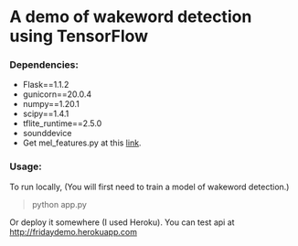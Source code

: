 # A demo of wakeword detection using TensorFlow

### Dependencies:
- Flask==1.1.2
- gunicorn==20.0.4
- numpy==1.20.1
- scipy==1.4.1 
- tflite_runtime==2.5.0
- sounddevice
- Get mel_features.py at this [link](https://github.com/google-coral/project-keyword-spotter/blob/master/mel_features.py).

### Usage:

To run locally, (You will first need to train a model of wakeword detection.)

> python app.py

Or deploy it somewhere (I used Heroku).
You can test api at http://fridaydemo.herokuapp.com 